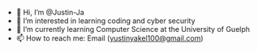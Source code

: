 - 👋 Hi, I’m @Justin-Ja
- 👀 I’m interested in learning coding and cyber security
- 🌱 I’m currently learning Computer Science at the University of Guelph
- 📫 How to reach me: Email (yustinyakel100@gmail.com)

<!---💞️
JustinJa2003/JustinJa2003 is a ✨ special ✨ repository because its `README.md` (this file) appears on your GitHub profile.
You can click the Preview link to take a look at your changes.
--->
